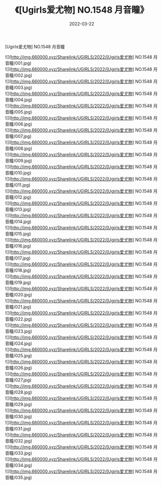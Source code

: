 ﻿---
layout: post
title:  《[Ugirls爱尤物] NO.1548 月音瞳》
date:   2022-03-22
img: http://img.660000.xyz/Sharelink/UGIRLS/2022/[Ugirls爱尤物] NO.1548 月音瞳/000.jpg
categories: [美女, 清纯, 唯美]
---

[Ugirls爱尤物] NO.1548 月音瞳

 ![](http://img.660000.xyz/Sharelink/UGIRLS/2022/[Ugirls爱尤物] NO.1548 月音瞳/001.jpg) <br>![](http://img.660000.xyz/Sharelink/UGIRLS/2022/[Ugirls爱尤物] NO.1548 月音瞳/002.jpg) <br>![](http://img.660000.xyz/Sharelink/UGIRLS/2022/[Ugirls爱尤物] NO.1548 月音瞳/003.jpg) <br>![](http://img.660000.xyz/Sharelink/UGIRLS/2022/[Ugirls爱尤物] NO.1548 月音瞳/004.jpg) <br>![](http://img.660000.xyz/Sharelink/UGIRLS/2022/[Ugirls爱尤物] NO.1548 月音瞳/005.jpg) <br>![](http://img.660000.xyz/Sharelink/UGIRLS/2022/[Ugirls爱尤物] NO.1548 月音瞳/006.jpg) <br>![](http://img.660000.xyz/Sharelink/UGIRLS/2022/[Ugirls爱尤物] NO.1548 月音瞳/007.jpg) <br>![](http://img.660000.xyz/Sharelink/UGIRLS/2022/[Ugirls爱尤物] NO.1548 月音瞳/008.jpg) <br>![](http://img.660000.xyz/Sharelink/UGIRLS/2022/[Ugirls爱尤物] NO.1548 月音瞳/009.jpg) <br>![](http://img.660000.xyz/Sharelink/UGIRLS/2022/[Ugirls爱尤物] NO.1548 月音瞳/010.jpg) <br>![](http://img.660000.xyz/Sharelink/UGIRLS/2022/[Ugirls爱尤物] NO.1548 月音瞳/011.jpg) <br>![](http://img.660000.xyz/Sharelink/UGIRLS/2022/[Ugirls爱尤物] NO.1548 月音瞳/012.jpg) <br>![](http://img.660000.xyz/Sharelink/UGIRLS/2022/[Ugirls爱尤物] NO.1548 月音瞳/013.jpg) <br>![](http://img.660000.xyz/Sharelink/UGIRLS/2022/[Ugirls爱尤物] NO.1548 月音瞳/014.jpg) <br>![](http://img.660000.xyz/Sharelink/UGIRLS/2022/[Ugirls爱尤物] NO.1548 月音瞳/015.jpg) <br>![](http://img.660000.xyz/Sharelink/UGIRLS/2022/[Ugirls爱尤物] NO.1548 月音瞳/016.jpg) <br>![](http://img.660000.xyz/Sharelink/UGIRLS/2022/[Ugirls爱尤物] NO.1548 月音瞳/017.jpg) <br>![](http://img.660000.xyz/Sharelink/UGIRLS/2022/[Ugirls爱尤物] NO.1548 月音瞳/018.jpg) <br>![](http://img.660000.xyz/Sharelink/UGIRLS/2022/[Ugirls爱尤物] NO.1548 月音瞳/019.jpg) <br>![](http://img.660000.xyz/Sharelink/UGIRLS/2022/[Ugirls爱尤物] NO.1548 月音瞳/020.jpg) <br>![](http://img.660000.xyz/Sharelink/UGIRLS/2022/[Ugirls爱尤物] NO.1548 月音瞳/021.jpg) <br>![](http://img.660000.xyz/Sharelink/UGIRLS/2022/[Ugirls爱尤物] NO.1548 月音瞳/022.jpg) <br>![](http://img.660000.xyz/Sharelink/UGIRLS/2022/[Ugirls爱尤物] NO.1548 月音瞳/023.jpg) <br>![](http://img.660000.xyz/Sharelink/UGIRLS/2022/[Ugirls爱尤物] NO.1548 月音瞳/024.jpg) <br>![](http://img.660000.xyz/Sharelink/UGIRLS/2022/[Ugirls爱尤物] NO.1548 月音瞳/025.jpg) <br>![](http://img.660000.xyz/Sharelink/UGIRLS/2022/[Ugirls爱尤物] NO.1548 月音瞳/026.jpg) <br>![](http://img.660000.xyz/Sharelink/UGIRLS/2022/[Ugirls爱尤物] NO.1548 月音瞳/027.jpg) <br>![](http://img.660000.xyz/Sharelink/UGIRLS/2022/[Ugirls爱尤物] NO.1548 月音瞳/028.jpg) <br>![](http://img.660000.xyz/Sharelink/UGIRLS/2022/[Ugirls爱尤物] NO.1548 月音瞳/029.jpg) <br>![](http://img.660000.xyz/Sharelink/UGIRLS/2022/[Ugirls爱尤物] NO.1548 月音瞳/030.jpg) <br>![](http://img.660000.xyz/Sharelink/UGIRLS/2022/[Ugirls爱尤物] NO.1548 月音瞳/031.jpg) <br>![](http://img.660000.xyz/Sharelink/UGIRLS/2022/[Ugirls爱尤物] NO.1548 月音瞳/032.jpg) <br>![](http://img.660000.xyz/Sharelink/UGIRLS/2022/[Ugirls爱尤物] NO.1548 月音瞳/033.jpg) <br>![](http://img.660000.xyz/Sharelink/UGIRLS/2022/[Ugirls爱尤物] NO.1548 月音瞳/034.jpg) <br>![](http://img.660000.xyz/Sharelink/UGIRLS/2022/[Ugirls爱尤物] NO.1548 月音瞳/035.jpg) <br>
